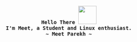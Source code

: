 <p align="center">
  <samp>
    <b>
      Hello There  <img src="https://media.giphy.com/media/mGcNjsfWAjY5AEZNw6/giphy.gif" width="50">
     <br>
        I'm Meet, a Student and Linux enthusiast.
    </b>
    <br>
     <b>
        ~ Meet Parekh ~
      </b>
    </samp>
</p>
